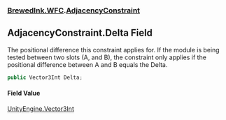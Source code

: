 ### [BrewedInk.WFC](BrewedInk_WFC.md 'BrewedInk.WFC').[AdjacencyConstraint](AdjacencyConstraint.md 'BrewedInk.WFC.AdjacencyConstraint')
## AdjacencyConstraint.Delta Field
The positional difference this constraint applies for. If the module is being tested between two slots (A, and B), the constraint only applies if the positional difference between A and B equals the Delta.    
```csharp
public Vector3Int Delta;
```
#### Field Value
[UnityEngine.Vector3Int](https://docs.microsoft.com/en-us/dotnet/api/UnityEngine.Vector3Int 'UnityEngine.Vector3Int')
